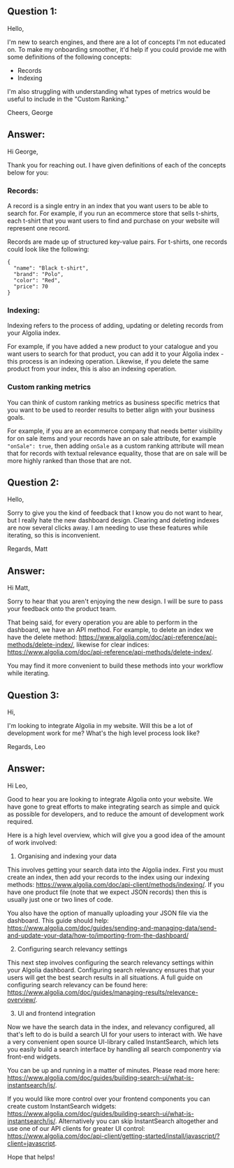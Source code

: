 ## Question 1:
Hello,

I'm new to search engines, and there are a lot of concepts I'm not educated on. To make my onboarding smoother, it'd help if you could provide me with some definitions of the following concepts:
- Records
- Indexing

I'm also struggling with understanding what types of metrics would be useful to include in the "Custom Ranking." 

Cheers,
George


## Answer:

Hi George,

Thank you for reaching out. I have given definitions of each of the concepts below for you:

### Records:

A record is a single entry in an index that you want users to be able to search for.  For example, if you run an ecommerce store that sells t-shirts, each t-shirt that you want users to find and purchase on your website will represent one record.

Records are made up of structured key-value pairs. For t-shirts, one records could look like the following:

```
{
  "name": "Black t-shirt",
  "brand": "Polo",
  "color": "Red",
  "price": 70
}

```

### Indexing:

Indexing refers to the process of adding, updating or deleting records from your Algolia index. 

For example, if you have added a new product to your catalogue and you want users to search for that product, you can add it to your Algolia index - this process is an indexing operation. Likewise, if you delete the same product from your index, this is also an indexing operation.

### Custom ranking metrics

You can think of custom ranking metrics as business specific metrics that you want to be used to reorder results to better align with your business goals. 

For example, if you are an ecommerce company that needs better visibility for on sale items and your records have an on sale attribute, for example ```"onSale": true```, then adding ```onSale``` as a custom ranking attribute will mean that for records with textual relevance equality, those that are on sale will be more highly ranked than those that are not.


## Question 2:
Hello,

Sorry to give you the kind of feedback that I know you do not want to hear, but I really hate the new dashboard design. Clearing and deleting indexes are now several clicks away. I am needing to use these features while iterating, so this is inconvenient.

Regards,
Matt


## Answer:

Hi Matt,

Sorry to hear that you aren't enjoying the new design. I will be sure to pass your feedback onto the product team.

That being said, for every operation you are able to perform in the dashboard, we have an API method. For example, to delete an index we have the delete method: https://www.algolia.com/doc/api-reference/api-methods/delete-index/, likewise for clear indices: https://www.algolia.com/doc/api-reference/api-methods/delete-index/. 

You may find it more convenient to build these methods into your workflow while iterating.

## Question 3:
Hi,

I'm looking to integrate Algolia in my website. Will this be a lot of development work for me? What's the high level process look like?

Regards,
Leo

## Answer:

Hi Leo,

Good to hear you are looking to integrate Algolia onto your website. We have gone to great efforts to make integrating search as simple and quick as possible for developers, and to reduce the amount of development work required.

Here is a high level overview, which will give you a good idea of the amount of work involved:

1. Organising and indexing your data

This involves getting your search data into the Algolia index. First you must create an index, then add your records to the index using our indexing methods: https://www.algolia.com/doc/api-client/methods/indexing/. If you have one product file (note that we expect JSON records) then this is usually just one or two lines of code. 

You also have the option of manually uploading your JSON file via the dashboard. This guide should help: https://www.algolia.com/doc/guides/sending-and-managing-data/send-and-update-your-data/how-to/importing-from-the-dashboard/ 


2. Configuring search relevancy settings

This next step involves configuring the search relevancy settings within your Algolia dashboard. Configuring search relevancy ensures that your users will get the best search results in all situations. A full guide on configuring search relevancy can be found here: https://www.algolia.com/doc/guides/managing-results/relevance-overview/.

3. UI and frontend integration

Now we have the search data in the index, and relevancy configured, all that's left to do is build a search UI for your users to interact with. We have a very convenient open source UI-library called InstantSearch, which lets you easily build a search interface by handling all search componentry via front-end widgets. 

You can be up and running in a matter of minutes. Please read more here: https://www.algolia.com/doc/guides/building-search-ui/what-is-instantsearch/js/.

If you would like more control over your frontend components you can create custom InstantSearch widgets: https://www.algolia.com/doc/guides/building-search-ui/what-is-instantsearch/js/. Alternatively you can skip InstantSearch altogether and use one of our API clients for greater UI control: https://www.algolia.com/doc/api-client/getting-started/install/javascript/?client=javascript.

Hope that helps!

